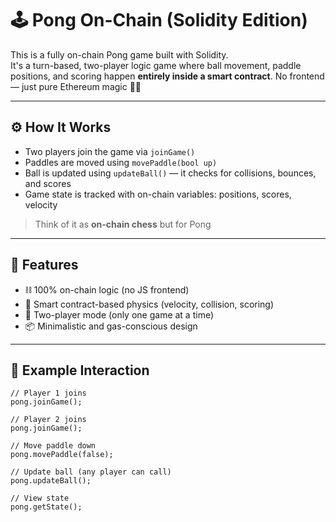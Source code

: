# 🕹️ Pong On-Chain (Solidity Edition)   
   
This is a fully on-chain Pong game built with Solidity.    
It's a turn-based, two-player logic game where ball movement, paddle positions, and scoring happen **entirely inside a smart contract**. No frontend — just pure Ethereum magic 🧙‍♂️   
   
---   
   
## ⚙️ How It Works   
   
- Two players join the game via `joinGame()`  
- Paddles are moved using `movePaddle(bool up)`    
- Ball is updated using `updateBall()` — it checks for collisions, bounces, and scores
- Game state is tracked with on-chain variables: positions, scores, velocity      
  
> Think of it as **on-chain chess** but for Pong     
   
---

## 🚀 Features

- ⛓️ 100% on-chain logic (no JS frontend) 
- 🧠 Smart contract-based physics (velocity, collision, scoring)
- 👥 Two-player mode (only one game at a time)
- 📦 Minimalistic and gas-conscious design

---

## 🧪 Example Interaction

```solidity
// Player 1 joins
pong.joinGame();

// Player 2 joins
pong.joinGame();

// Move paddle down
pong.movePaddle(false);

// Update ball (any player can call)
pong.updateBall();

// View state
pong.getState();
